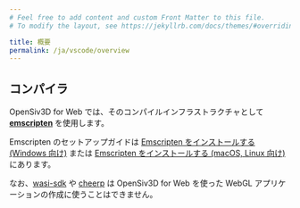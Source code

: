 ```yaml
---
# Feel free to add content and custom Front Matter to this file.
# To modify the layout, see https://jekyllrb.com/docs/themes/#overriding-theme-defaults

title: 概要
permalink: /ja/vscode/overview
---
```


## コンパイラ

OpenSiv3D for Web では、そのコンパイルインフラストラクチャとして [**emscripten**](https://emscripten.org) を使用します。

Emscripten のセットアップガイドは [Emscripten をインストールする (Windows 向け)](/ja/building/install-emscripten) または [Emscripten をインストールする (macOS, Linux 向け)](/ja/building/get-emscripten) にあります。

なお、[wasi-sdk](https://github.com/WebAssembly/wasi-sdk) や [cheerp](https://leaningtech.com/cheerp/) は OpenSiv3D for Web を使った WebGL アプリケーションの作成に使うことはできません。
